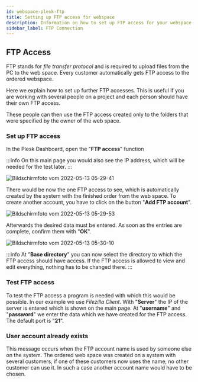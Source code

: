 ```yaml
---
id: webspace-plesk-ftp
title: Setting up FTP access for webspace
description: Information on how to set up FTP access for your webspace from ZAP-Hosting - ZAP-Hosting.com documentation
sidebar_label: FTP Connection
---
```


## FTP Access

FTP stands for *file transfer protocol* and is required to upload files from the PC to the web space.
Every customer automatically gets FTP access to the ordered webspace. 

Here we explain how to set up further FTP accesses. This is useful if you are working with several people on a project and each person should have their own FTP access.

These people can then use the FTP access created only to the folders that were specified by the owner of the web space.

### Set up FTP access

In the Plesk Dashboard, open the "**FTP access**" function

:::info
On this main page you would also see the IP address, which will be needed for the test later.
:::

![Bildschirmfoto vom 2022-05-13 05-29-41](https://user-images.githubusercontent.com/61953937/168206121-b21fa681-e9b7-41ab-bc8e-49e1a89fcd95.png)

There would be now the one FTP access to see, which is automatically created by the system with the finished order from the web space.
To create another account, you have to click on the button "**Add FTP account**".

![Bildschirmfoto vom 2022-05-13 05-29-53](https://user-images.githubusercontent.com/61953937/168206130-0dd67f84-b7ce-45c0-8b18-512381b9cb15.png)

Afterwards the desired data must be entered. As soon as the entries are complete, confirm them with "**OK**".

![Bildschirmfoto vom 2022-05-13 05-30-10](https://user-images.githubusercontent.com/61953937/168206141-869eafc8-c54e-4b57-9cbd-2907bf2de73e.png)

:::info
At "**Base directory**" you can now select the directory to which the FTP access should have access. If the FTP access is allowed to view and edit everything, nothing has to be changed there. 
:::

### Test FTP access

To test the FTP access a program is needed with which this would be possible. In our example we use *Filezilla Client*.
With "**Server**" the IP of the server is entered which is shown on the main page. 
At "**username**" and "**password**" we enter the data which we have created for the FTP access.
The default port is "**21**".

### User account already exists

This message occurs when the FTP account name is used by someone else on the system.
The ordered web space was created on a system with several customers, if one of these customers now uses the name, no other customer can use it.
In such a case another account name would have to be chosen.
